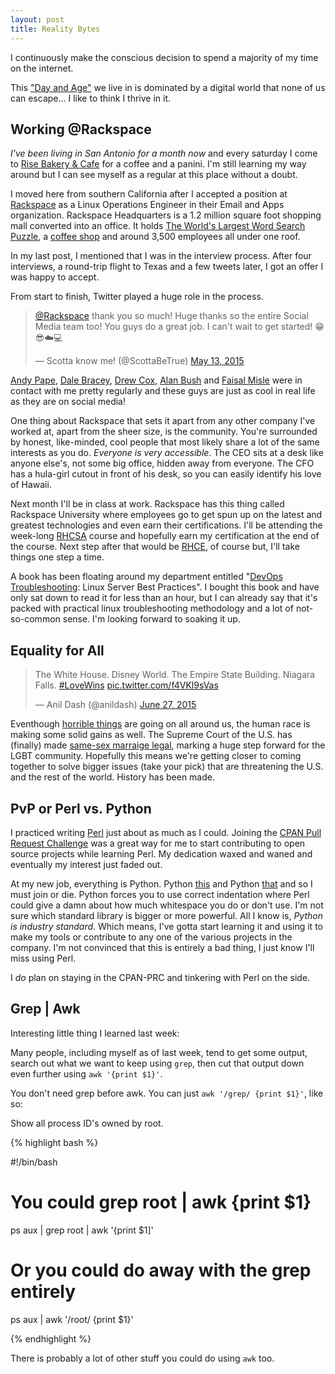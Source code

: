 ```yaml
---
layout: post
title: Reality Bytes
---
```


I continuously make the conscious decision to spend a majority of my time on the internet.

This ["Day and Age"](https://en.wikipedia.org/wiki/Information_Age) we live in is dominated by a digital world that none of us can escape... I like to think I thrive in it.

## Working @Rackspace

*I've been living in San Antonio for a month now* and every saturday I come to [Rise Bakery & Cafe](http://www.yelp.com/biz/rise-bakery-and-cafe-san-antonio) for a coffee and a panini. I'm still learning my way around but I can see myself as a regular at this place without a doubt.

I moved here from southern California after I accepted a position at [Rackspace](https://rackspace.com) as a Linux Operations Engineer in their Email and Apps organization. Rackspace Headquarters is a 1.2 million square foot shopping mall converted into an office. It holds [The World's Largest Word Search Puzzle](http://www.guinnessworldrecords.com/world-records/largest-word-search-puzzle), a [coffee shop](http://www.yelp.com/biz/ground-town-san-antonio) and around 3,500 employees all under one roof.

In my last post, I mentioned that I was in the interview process. After four interviews, a round-trip flight to Texas and a few tweets later, I got an offer I was happy to accept.

From start to finish, Twitter played a huge role in the process.

<blockquote class="twitter-tweet" lang="en"><p lang="en" dir="ltr"><a href="https://twitter.com/Rackspace">@Rackspace</a> thank you so much! Huge thanks so the entire Social Media team too! You guys do a great job. I can&#39;t wait to get started! 😁😎☁️💻</p>&mdash; Scotta know me! (@ScottaBeTrue) <a href="https://twitter.com/ScottaBeTrue/status/598567872613363712">May 13, 2015</a></blockquote>
<script async src="//platform.twitter.com/widgets.js" charset="utf-8"></script>

[Andy Pape](https://twitter.com/Racker_Andy), [Dale Bracey](https://twitter.com/IRTermite), [Drew Cox](https://twitter.com/DrewCoxSA), [Alan Bush](https://twitter.com/alanbush) and [Faisal Misle](https://twitter.com/fmisle) were in contact with me pretty regularly and these guys are just as cool in real life as they are on social media!

One thing about Rackspace that sets it apart from any other company I've worked at, apart from the sheer size, is the community. You're surrounded by honest, like-minded, cool people that most likely share a lot of the same interests as you do. *Everyone is very accessible*. The CEO sits at a desk like anyone else's, not some big office, hidden away from everyone. The CFO has a hula-girl cutout in front of his desk, so you can easily identify his love of Hawaii.

Next month I'll be in class at work. Rackspace has this thing called Rackspace University where employees go to get spun up on the latest and greatest technologies and even earn their certifications. I'll be attending the week-long [RHCSA](http://www.redhat.com/en/services/certification/rhcsa "RedHat Certified System Administrator") course and hopefully earn my certification at the end of the course. Next step after that would be [RHCE](http://www.redhat.com/en/services/certification/rhce "RedHat Certified Engineer"), of course but, I'll take things one step a time.

A book has been floating around my department entitled "[DevOps Troubleshooting](http://www.amazon.com/DevOps-Troubleshooting-Linux-Server-Practices/dp/0321832043): Linux Server Best Practices". I bought this book and have only sat down to read it for less than an hour, but I can already say that it's packed with practical linux troubleshooting methodology and a lot of not-so-common sense. I'm looking forward to soaking it up.

## Equality for All

<blockquote class="twitter-tweet" lang="en"><p lang="en" dir="ltr">The White House. Disney World. The Empire State Building. Niagara Falls. <a href="https://twitter.com/hashtag/LoveWins?src=hash">#LoveWins</a> <a href="http://t.co/f4VKl9sVas">pic.twitter.com/f4VKl9sVas</a></p>&mdash; Anil Dash (@anildash) <a href="https://twitter.com/anildash/status/614651280376602624">June 27, 2015</a></blockquote>
<script async src="//platform.twitter.com/widgets.js" charset="utf-8"></script>

Eventhough [horrible things](http://www.cnn.com/2015/06/26/us/charleston-church-shooting-main/) are going on all around us, the human race is making some solid gains as well. The Supreme Court of the U.S. has (finally) made [same-sex marraige legal](http://www.nytimes.com/2015/06/27/us/supreme-court-same-sex-marriage.html?_r=0), marking a huge step forward for the LGBT community. Hopefully this means we're getting closer to coming together to solve bigger issues (take your pick) that are threatening the U.S. and the rest of the world. History has been made.

## PvP or Perl vs. Python

I practiced writing [Perl](https://github.com/internaught/Perl) just about as much as I could. Joining the [CPAN Pull Request Challenge](http://blogs.perl.org/users/neilb/2014/12/take-the-2015-cpan-pull-request-challenge.html) was a great way for me to start contributing to open source projects while learning Perl. My dedication waxed and waned and eventually my interest just faded out. 

At my new job, everything is Python. Python [this](https://github.com/rackspace/pyrax) and Python [that](https://github.com/rackerlabs/python-clouddns) and so I must join or die. Python forces you to use correct indentation where Perl could give a damn about how much whitespace you do or don't use. I'm not sure which standard library is bigger or more powerful. All I know is, _Python is industry standard_. Which means, I've gotta start learning it and using it to make my tools or contribute to any one of the various projects in the company. I'm not convinced that this is entirely a bad thing, I just know I'll miss using Perl. 

I *do* plan on staying in the CPAN-PRC and tinkering with Perl on the side.

## Grep | Awk

Interesting little thing I learned last week:

Many people, including myself as of last week, tend to get some output, search out what we want to keep using `grep`, then cut that output down even further using `awk '{print $1}'`.

You don't need grep before awk. You can just `awk '/grep/ {print $1}'`, like so:

Show all process ID's owned by root.

{% highlight bash %}

#!/bin/bash

# You could grep root | awk {print $1}
ps aux | grep root | awk '{print $1]'

# Or you could do away with the grep entirely
ps aux | awk '/root/ {print $1}'

{% endhighlight %}

There is probably a lot of other stuff you could do using `awk` too.


